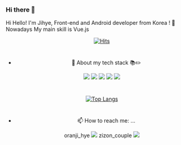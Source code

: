 ### Hi there 👋
Hi Hello! 
I'm Jihye, Front-end and Android developer from Korea ! 🙌
Nowadays My main skill is Vue.js 
  <div align=center>
	
  [![Hits](https://hits.seeyoufarm.com/api/count/incr/badge.svg?url=https%3A%2F%2Fgithub.com%2Fzzsza)](https://hits.seeyoufarm.com) 
	
 
	
	
#
	

- 🌱 About my tech stack 📚✏️


<img src="https://img.shields.io/badge/Vue.js-4FC08D?style=flat-square&logo=Vue.js&logoColor=white"/>
<img src="https://img.shields.io/badge/JavaScript-F7DF1E?style=flat-square&logo=JavaScript&logoColor=white"/>
<img src="https://img.shields.io/badge/Android-3DDC84?style=flat-square&logo=Android&logoColor=white"/> 
<img src="https://img.shields.io/badge/Java-007396?style=flat-square&logo=Java&logoColor=white"/>
<img src="https://img.shields.io/badge/HTML5-E34F26?style=flat-square&logo=HTML5&logoColor=white"/>	

	
#

[![Top Langs](https://github-readme-stats.vercel.app/api/top-langs/?username=anuraghazra)](https://github.com/anuraghazra/github-readme-stats)

#
- 📫 How to reach me: ...

oranji_hye <img src="https://img.shields.io/badge/Instagram-E4405F?style=flat-square&logo=Instagram&logoColor=white"/> 
zizon_couple <img src="https://img.shields.io/badge/Instagram-E4405F?style=flat-square&logo=Instagram&logoColor=white"/> 


  </div>


<!--
**jiiihyee/jiiihyee** is a ✨ _special_ ✨ repository because its `README.md` (this file) appears on your GitHub profile.

Here are some ideas to get you started:
- 💬 Ask me about ...
- 🔭 I’m currently working on ...
- 👯 I’m looking to collaborate on ...
- 🤔 I’m looking for help with ...
- 😄 Pronouns: ...
- ⚡ Fun fact: ...
-->
